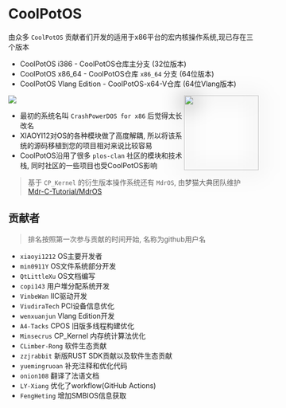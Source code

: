 # CoolPotOS

由众多 `CoolPotOS` 贡献者们开发的适用于x86平台的宏内核操作系统,现已存在三个版本

* CoolPotOS i386 - CoolPotOS仓库主分支 (32位版本)
* CoolPotOS x86_64 - CoolPotOS仓库 `x86_64` 分支 (64位版本)
* CoolPotOS Vlang Edition - CoolPotOS-x64-V仓库 (64位Vlang版本)

<div>
  <img id="logo" class="shadow" src="/cpos_icon.png" width="150" height="150" align="right">
</div>

<style>
.shadow{
    filter: drop-shadow(0px 2px 20px #000000);
}
</style>

<img align="center" src="https://github-readme-stats.vercel.app/api/pin/?username=xiaoyi1212&repo=CoolPotOS&title_color=ffffff&text_color=c9cacc&icon_color=2bbc8a&bg_color=1d1f21" />

* 最初的系统名叫 `CrashPowerDOS for x86` 后觉得太长改名
* XIAOYI12对OS的各种模块做了高度解耦, 所以将该系统的源码移植到您的项目相对来说比较容易
* CoolPotOS沿用了很多 `plos-clan` 社区的模块和技术栈, 同时社区的一些项目也受CoolPotOS影响

> 基于 `CP_Kernel` 的衍生版本操作系统还有 `MdrOS`, 由梦猫大典团队维护 \
> [Mdr-C-Tutorial/MdrOS](https://github.com/Mdr-C-Tutorial/MdrOS)

## 贡献者

> 排名按照第一次参与贡献的时间开始, 名称为github用户名

* `xiaoyi1212` OS主要开发者
* `min0911Y` OS文件系统部分开发
* `QtLittleXu` OS文档编写
* `copi143` 用户堆分配系统开发
* `VinbeWan` IIC驱动开发
* `ViudiraTech` PCI设备信息优化 <Badge type="warning" text="组织" />
* `wenxuanjun` Vlang Edition开发
* `A4-Tacks` CPOS 旧版多线程构建优化
* `Minsecrus` CP_Kernel 内存统计算法优化
* `CLimber-Rong` 软件生态贡献
* `zzjrabbit` 新版RUST SDK贡献以及软件生态贡献
* `yuemingruoan` 补充注释和优化代码
* `onion108` 翻译了法语文档
* `LY-Xiang` 优化了workflow(GitHub Actions)
* `FengHeting` 增加SMBIOS信息获取